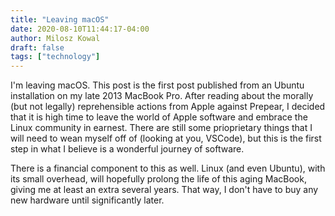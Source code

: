 ```yaml
---
title: "Leaving macOS"
date: 2020-08-10T11:44:17-04:00
author: Milosz Kowal
draft: false
tags: ["technology"]
---
```


I'm leaving macOS. This post is the first post published from an Ubuntu installation on my late 2013 MacBook Pro. After reading about the morally (but not legally) reprehensible actions from Apple against Prepear, I decided that it is high time to leave the world of Apple software and embrace the Linux community in earnest. There are still some prioprietary things that I will need to wean myself off of (looking at you, VSCode), but this is the first step in what I believe is a wonderful journey of software.

There is a financial component to this as well. Linux (and even Ubuntu), with its small overhead, will hopefully prolong the life of this aging MacBook, giving me at least an extra several years. That way, I don't have to buy any new hardware until significantly later.
